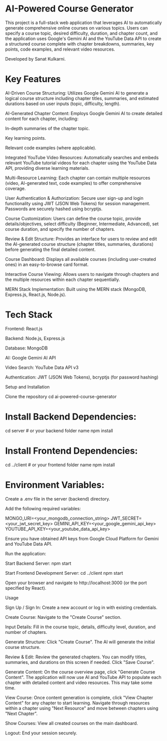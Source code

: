 # AI-Powered Course Generator

This project is a full-stack web application that leverages AI to automatically generate comprehensive online courses on various topics. Users can specify a course topic, desired difficulty, duration, and chapter count, and the application uses Google's Gemini AI and the YouTube Data API to create a structured course complete with chapter breakdowns, summaries, key points, code examples, and relevant video resources.

Developed by Sanat Kulkarni.

# Key Features

AI-Driven Course Structuring: Utilizes Google Gemini AI to generate a logical course structure including chapter titles, summaries, and estimated durations based on user inputs (topic, difficulty, length).

AI-Generated Chapter Content: Employs Google Gemini AI to create detailed content for each chapter, including:

In-depth summaries of the chapter topic.

Key learning points.

Relevant code examples (where applicable).

Integrated YouTube Video Resources: Automatically searches and embeds relevant YouTube tutorial videos for each chapter using the YouTube Data API, providing diverse learning materials.

Multi-Resource Learning: Each chapter can contain multiple resources (video, AI-generated text, code examples) to offer comprehensive coverage.

User Authentication & Authorization: Secure user sign-up and login functionality using JWT (JSON Web Tokens) for session management. Passwords are securely hashed using bcryptjs.

Course Customization: Users can define the course topic, provide details/objectives, select difficulty (Beginner, Intermediate, Advanced), set course duration, and specify the number of chapters.

Review & Edit Structure: Provides an interface for users to review and edit the AI-generated course structure (chapter titles, summaries, durations) before generating the final detailed content.

Course Dashboard: Displays all available courses (including user-created ones) in an easy-to-browse card format.

Interactive Course Viewing: Allows users to navigate through chapters and the multiple resources within each chapter sequentially.

MERN Stack Implementation: Built using the MERN stack (MongoDB, Express.js, React.js, Node.js).

# Tech Stack

Frontend: React.js

Backend: Node.js, Express.js

Database: MongoDB

AI: Google Gemini AI API

Video Search: YouTube Data API v3

Authentication: JWT (JSON Web Tokens), bcryptjs (for password hashing)

Setup and Installation

Clone the repository
cd ai-powered-course-generator

# Install Backend Dependencies:

cd server # or your backend folder name
npm install


# Install Frontend Dependencies:

cd ../client # or your frontend folder name
npm install


# Environment Variables:

Create a .env file in the server (backend) directory.

Add the following required variables:

MONGO_URI=<your_mongodb_connection_string>
JWT_SECRET=<your_jwt_secret_key>
GEMINI_API_KEY=<your_google_gemini_api_key>
YOUTUBE_API_KEY=<your_youtube_data_api_key>


Ensure you have obtained API keys from Google Cloud Platform for Gemini and YouTube Data API.

Run the application:

Start Backend Server:
npm start


Start Frontend Development Server:
cd ../client
npm start


Open your browser and navigate to http://localhost:3000 (or the port specified by React).

Usage

Sign Up / Sign In: Create a new account or log in with existing credentials.

Create Course: Navigate to the "Create Course" section.

Input Details: Fill in the course topic, details, difficulty level, duration, and number of chapters.

Generate Structure: Click "Create Course". The AI will generate the initial course structure.

Review & Edit: Review the generated chapters. You can modify titles, summaries, and durations on this screen if needed. Click "Save Course".

Generate Content: On the course overview page, click "Generate Course Content". The application will now use AI and YouTube API to populate each chapter with detailed content and video resources. This may take some time.

View Course: Once content generation is complete, click "View Chapter Content" for any chapter to start learning. Navigate through resources within a chapter using "Next Resource" and move between chapters using "Next Chapter".

Show Courses: View all created courses on the main dashboard.

Logout: End your session securely.
